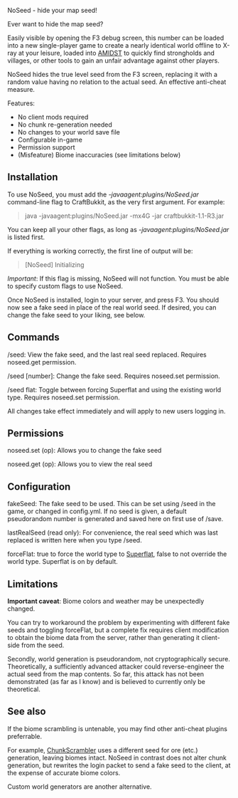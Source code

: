 NoSeed - hide your map seed!

Ever want to hide the map seed? 

Easily visible by opening the F3 debug screen, this number can
be loaded into a new single-player game to create a nearly identical world offline to
X-ray at your leisure, loaded into [AMIDST](http://www.minecraftforum.net/topic/626786-v2019-amidst-strongholds-village-biome-ect-finder/)
to quickly find strongholds and villages, or other tools to gain an unfair advantage
against other players. 

NoSeed hides the true level seed from the F3 screen, replacing it with a random value having
no relation to the actual seed. An effective anti-cheat measure.


Features:

* No client mods required
* No chunk re-generation needed
* No changes to your world save file
* Configurable in-game
* Permission support
* (Misfeature) Biome inaccuracies (see limitations below)

## Installation
To use NoSeed, you must add the *-javaagent:plugins/NoSeed.jar* command-line flag to CraftBukkit, as the very first argument. For example:

>java -javaagent:plugins/NoSeed.jar -mx4G -jar craftbukkit-1.1-R3.jar

You can keep all your other flags, as long as *-javaagent:plugins/NoSeed.jar* is listed first.  

If everything is working correctly, the first line of output will be:

>[NoSeed] Initializing

*Important*: If this flag is missing, NoSeed will not function. You must be able to specify custom flags
to use NoSeed. 

Once NoSeed is installed, login to your server, and press F3. You should now see a fake seed in place
of the real world seed. If desired, you can change the fake seed to your liking, see below.

## Commands
/seed: View the fake seed, and the last real seed replaced. Requires noseed.get permission.

/seed [number]: Change the fake seed. Requires noseed.set permission.

/seed flat: Toggle between forcing Superflat and using the existing world type. Requires noseed.set permission.

All changes take effect immediately and will apply to new users logging in.


## Permissions
noseed.set (op): Allows you to change the fake seed

noseed.get (op): Allows you to view the real seed

## Configuration
fakeSeed: The fake seed to be used. This can be set using /seed in the game,
or changed in config.yml. If no seed is given, a default pseudorandom number
is generated and saved here on first use of /save.

lastRealSeed (read only): For convenience, the real seed which was last replaced
is written here when you type /seed. 

forceFlat: true to force the world type to [Superflat](http://www.minecraftwiki.net/wiki/Superflat), 
false to not override the world type. Superflat is on by default.


## Limitations
**Important caveat**: Biome colors and weather may be unexpectedly changed. 

You can try to workaround the problem by experimenting with different fake seeds and toggling forceFlat, but a complete fix
requires client modification to obtain the biome data from the server, rather than generating
it client-side from the seed.

Secondly, world generation is pseudorandom, not cryptographically secure. Theoretically, a sufficiently
advanced attacker could reverse-engineer the actual seed from the map contents. So far, this attack
has not been demonstrated (as far as I know) and is believed to currently only be theoretical.

## See also
If the biome scrambling is untenable, you may find other anti-cheat plugins preferrable.

For example, [ChunkScrambler](http://dev.bukkit.org/server-mods/chunkscrambler/) uses a different
seed for ore (etc.) generation, leaving biomes intact. NoSeed in contrast does not alter chunk
generation, but rewrites the login packet to send a fake seed to the client, at the expense of
accurate biome colors.

Custom world generators are another alternative.

